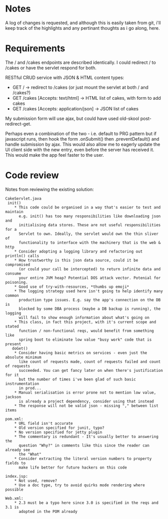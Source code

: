 # Notes #

A log of changes is requested, and although this is easily taken from git, i'll
keep track of the highlights and any pertinant thoughts as i go along, here.

# Requirements #

The / and /cakes endpoints are described identically. I could redirect / to /cakes
or have the servlet respond for both.

RESTful CRUD service with JSON & HTML content types:
* GET / -> redirect to /cakes (or just mount the servlet at both / and /cakes?)
* GET /cakes [Accepts: text/html] -> HTML list of cakes, with form to add cakes
* GET /cakes [Accepts: application/json] -> JSON list of cakes

My submission form will use ajax, but could have used old-skool post-redirect-get.

Perhaps even a combination of the two - i.e. default to PRG pattern but if javascript
runs, then hook the form .onSubmit() then .preventDefault() and handle submission
by ajax. This would also allow me to eagerly update the UI client side with the
new entry, even before the server has received it. This would make the app feel
faster to the user.

# Code review #

Notes from reviewing the existing solution:

    CakeServlet.java
     init()
        * This code could be organised in a way that's easier to test and maintain
          e.g. init() has too many responsibilities like downloading json and
          initialising data stores. These are not useful responsibilities for a
          Servlet to own. Ideally, the servlet would own the thin sliver of 
          functionality to interface with the machinery that is the web & http
        * Consider adopting a logging library and refactoring out println() calls
        * How trustworthy is this json data source, could it be compromised
          (or could your call be intercepted) to return infinite data and consume
          your entire JVM heap? Potential DOS attack vector. Potenial for poisoning.
        * Good use of try-with-resources, *thumbs up emoji*
        * The logging strategy used here isn't going to help identify many common
          production type issues. E.g. say the app's connection on the DB is
          blocked by some DBA process (maybe a DB backup is running), the logging
          will fail to show enough information about what's going on
        * This class, in fact this project, with it's current scope and stated
          function / non-functional reqs, would benefit from something like
          spring boot to eliminate low value "busy work" code that is present
       doGet()
        * Consider having basic metrics on services - even just the absolute minimum
          like count of requests made, count of requests failed and count of requests
          succeeded. You can get fancy later on when there's justification for it
          but the number of times i've been glad of such basic instrumentation
          in prod...
        * Manual serialisation is error prone not to mention low value, jackson
          is already a project dependency, consider using that instead
        * The response will not be valid json - missing "," between list items
        
    pom.xml:
        * URL field isn't accurate
        * Old version specified for junit, typo?
        * No version specified for jetty plugin
        * The commentary is redundant - It's usually better to answering the
          question "Why?" in comments like this since the reader can already see
          the "What"
        * Consider extracting the literal version numbers to property fields to
          make life better for future hackers on this code

    index.jsp:
        * Not used, remove?
        * Use a doc type, try to avoid quirks mode rendering where possible
    
    Web.xml:
        * 2.3 must be a typo here since 3.0 is specified in the reqs and 3.1 is
          adopted in the POM already
